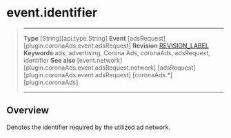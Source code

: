 # event.identifier

> --------------------- ------------------------------------------------------------------------------------------
> __Type__              [String][api.type.String]
> __Event__             [adsRequest][plugin.coronaAds.event.adsRequest]
> __Revision__          [REVISION_LABEL](REVISION_URL)
> __Keywords__          ads, advertising, Corona Ads, coronaAds, adsRequest, identifier
> __See also__			[event.network][plugin.coronaAds.event.adsRequest.network]
>						[adsRequest][plugin.coronaAds.event.adsRequest]
>						[coronaAds.*][plugin.coronaAds]
> --------------------- ------------------------------------------------------------------------------------------

## Overview

Denotes the identifier required by the utilized ad network.